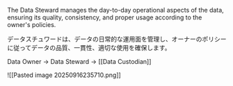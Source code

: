 
The Data Steward manages the day-to-day operational aspects of the data, ensuring its quality, consistency, and proper usage according to the owner's policies. 

データスチュワードは、データの日常的な運用面を管理し、オーナーのポリシーに従ってデータの品質、一貫性、適切な使用を確保します。

Data Owner -> Data Steward -> [[Data Custodian]]

![[Pasted image 20250916235710.png]]